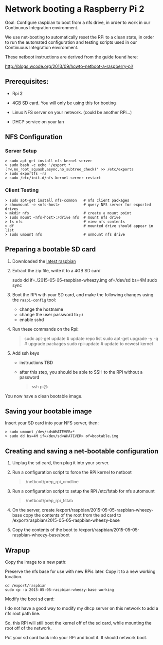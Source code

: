 # Network booting a Raspberry Pi 2

Goal: Configure raspbian to boot from a nfs drive, in order to work in our
Continuous Integration environment.

We use net-booting to automatically reset the RPi to a clean state, in order to
run the automated configuration and testing scripts used in our Continuous
Integration environment.

These netboot instructions are derived from the guide found here:

http://blogs.wcode.org/2013/09/howto-netboot-a-raspberry-pi/

## Prerequisites:

- Rpi 2

- 4GB SD card. You will only be using this for booting

- Linux NFS server on your network. (could be another RPi...)

- DHCP service on your lan

## NFS Configuration

### Server Setup

    > sudo apt-get install nfs-kernel-server
    > sudo bash -c echo '/export *(rw,no_root_squash,async,no_subtree_check)' >> /etc/exports
    > sudo exportfs -ra
    > sudo /etc/init.d/nfs-kernel-server restart

### Client Testing

    > sudo apt-get install nfs-common   # nfs client packages
    > showmount -e <nfs-host>           # query NFS server for exported drives
    > mkdir nfs                         # create a mount point
    > sudo mount <nfs-host>:/drive nfs  # mount nfs drive
    > ls nfs                            # view nfs contents
    > df                                # mounted drive should appear in list
    > sudo umount nfs                   # unmount nfs drive

## Preparing a bootable SD card

1. Downloaded the [latest raspbian](https://www.raspberrypi.org/downloads)

2. Extract the zip file, write it to a 4GB SD card 

    sudo dd if=./2015-05-05-raspbian-wheezy.img of=/dev/sd<WHATEVER> bs=4M
    sudo sync

3. Boot the RPi with your SD card, and make the following changes using the
   `raspi-config` tool:

   - change the hostname
   - change the user password to `pi`
   - enable sshd

4. Run these commands on the Rpi:

    > sudo apt-get update            # update repo list
    > sudo apt-get upgrade -y -q     # upgrade packages
    > sudo rpi-update                # update to newest kernel

5. Add ssh keys 

    - instructions TBD
    - after this step, you should be able to SSH to the RPi without a password

      > ssh pi@<hostname>

You now have a clean bootable image.

## Saving your bootable image

Insert your SD card into your NFS server, then:

    > sudo umount /dev/sd<WHATEVER>*
    > sudo dd bs=4M if=/dev/sd<WHATEVER> of=bootable.img

## Creating and saving a net-bootable configuration

1. Unplug the sd card, then plug it into your server.

2. Run a configuration script to force the RPi kernel to netboot

    > ./netboot/prep_rpi_cmdline
    
3. Run a configuration script to setup the RPi /etc/fstab for nfs automount

    > ./netboot/prep_rpi_fstab

4. On the server, create /export/raspbian/2015-05-05-raspbian-wheezy-base copy
   the contents of the root from the sd card to
   /export/raspbian/2015-05-05-raspbian-wheezy-base

5. Copy the contents of the boot to
   /export/raspbian/2015-05-05-raspbian-wheezy-base/boot

## Wrapup

Copy the image to a new path:

Preserve the nfs base for use with new RPis later. Copy it to a new working
location.

    cd /export/raspbian
    sudo cp -a 2015-05-05-raspbian-wheezy-base working

Modify the boot sd card:

I do not have a good way to modify my dhcp server on this network to add a nfs
root path line.

So, this RPi will still boot the kernel off of the sd card, while mounting the
root off of the network.

Put your sd card back into your RPi and boot it. It should network boot.

